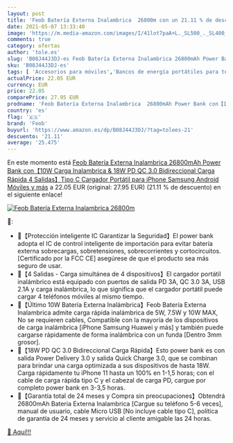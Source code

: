```yaml
---
layout: post
title: 'Feob Batería Externa Inalambrica  26800m con un 21.11 % de descuento'
date: 2021-05-07 13:33:40
image: 'https://m.media-amazon.com/images/I/41lot7paA+L._SL500_._SL400_.jpg'
comments: true
category: ofertas
author: 'tole.es'
slug: 'B08J44J3DJ-es Feob Batería Externa Inalambrica 26800mAh Power Bank...'
sku: 'B08J44J3DJ-es'
tags: [ 'Accesorios para móviles','Bancos de energía portátiles para teléfonos móviles','Cargadores para móviles','Comunicación móvil y accesorios','Electrónica','android','feob', ]
actualPrice: 22.05 EUR
currency: EUR
price: 22.05
comparePrice: 27.95 EUR
prodname: 'Feob Batería Externa Inalambrica  26800mAh Power Bank con【10W Carga Inalambrica & 18W PD QC 3.0 Bidireccional Carga Rápida  4 Salidas】Tipo C Cargador Portátil para iPhone Samsung Android Móviles y más'
country: 'es'
flag: '🇪🇸'
brand: 'Feob'
buyurl: 'https://www.amazon.es/dp/B08J44J3DJ/?tag=tolees-21'
descuento: '21.11'
average: '25.475'
---
```


En este momento está [Feob Batería Externa Inalambrica  26800mAh Power Bank con【10W Carga Inalambrica & 18W PD QC 3.0 Bidireccional Carga Rápida  4 Salidas】Tipo C Cargador Portátil para iPhone Samsung Android Móviles y más](https://www.amazon.es/dp/B08J44J3DJ/?tag=tolees-21) a 22.05 EUR (original: 27.95 EUR) (21.11 %  de descuento) en el siguiente enlace!

[![Feob Batería Externa Inalambrica  26800m](https://m.media-amazon.com/images/I/41lot7paA+L._SL500_._SL400_.jpg)](https://www.amazon.es/dp/B08J44J3DJ/?tag=tolees-21)

🔎:

- 🔋【Protección inteligente IC Garantizar la Seguridad】El power bank adopta el IC de control inteligente de importación para evitar batería externa sobrecargas, sobretensiones, sobrecorrientes y cortocircuitos. [Certificado por la FCC CE] asegúrese de que el producto sea más seguro de usar.
- 🔋【4 Salidas - Carga simultánea de 4 dispositivos】El cargador portátil inalámbrico está equipado con puertos de salida PD 3A, QC 3.0 3A, USB 2.1A y carga inalámbrica, lo que significa que el cargador portátil puede cargar 4 teléfonos móviles al mismo tiempo.
- 🔋【Último 10W Batería Externa Inalámbrica】Feob Batería Externa Inalambrica admite carga rápida inalámbrica de 5W, 7.5W y 10W MAX, No se requieren cables, Compatible con la mayoría de los dispositivos de carga inalámbrica [iPhone Samsung Huawei y más] y también puede cargarse rápidamente de forma inalámbrica con un funda [Dentro 3mm grosor].
- 🔋【18W PD QC 3.0 Bidireccional Carga Rápida】Esto power bank es con salida Power Delivery 3.0 y salida Quick Charge 3.0, que se combinan para brindar una carga optimizada a sus dispositivos de hasta 18W. Carga rápidamente tu iPhone 11 hasta un 100% en 1-1,5 horas; con el cable de carga rápida tipo C y el cabezal de carga PD, cargue por completo power bank en 3-3,5 horas.
- 🔋【Garantía total de 24 meses y Compra sin preocupaciones】Obtendrá 26800mAh Bateria Externa Inalambrica [Cargue su teléfono 5-6 veces], manual de usuario, cable Micro USB [No incluye cable tipo C], política de garantía de 24 meses y servicio al cliente amigable las 24 horas.

[🛒 Aquí!!!](https://www.amazon.es/dp/B08J44J3DJ/?tag=tolees-21)
